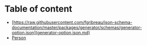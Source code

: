 # Table of content

* [https://raw.githubusercontent.com/fgribreau/json-schema-documentation/master/packages/generator/schemas/generator-option.json](generator-option.json.md)
* [Person](Person.md)